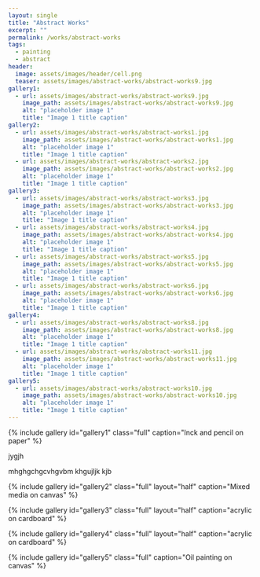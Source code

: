 ```yaml
---
layout: single
title: "Abstract Works"
excerpt: ""
permalink: /works/abstract-works
tags:
  - painting
  - abstract
header:
  image: assets/images/header/cell.png
  teaser: assets/images/abstract-works/abstract-works9.jpg
gallery1:
  - url: assets/images/abstract-works/abstract-works9.jpg
    image_path: assets/images/abstract-works/abstract-works9.jpg
    alt: "placeholder image 1"
    title: "Image 1 title caption"
gallery2:
  - url: assets/images/abstract-works/abstract-works1.jpg
    image_path: assets/images/abstract-works/abstract-works1.jpg
    alt: "placeholder image 1"
    title: "Image 1 title caption"
  - url: assets/images/abstract-works/abstract-works2.jpg
    image_path: assets/images/abstract-works/abstract-works2.jpg
    alt: "placeholder image 1"
    title: "Image 1 title caption"
gallery3:
  - url: assets/images/abstract-works/abstract-works3.jpg
    image_path: assets/images/abstract-works/abstract-works3.jpg
    alt: "placeholder image 1"
    title: "Image 1 title caption"
  - url: assets/images/abstract-works/abstract-works4.jpg
    image_path: assets/images/abstract-works/abstract-works4.jpg
    alt: "placeholder image 1"
    title: "Image 1 title caption"
  - url: assets/images/abstract-works/abstract-works5.jpg
    image_path: assets/images/abstract-works/abstract-works5.jpg
    alt: "placeholder image 1"
    title: "Image 1 title caption"
  - url: assets/images/abstract-works/abstract-works6.jpg
    image_path: assets/images/abstract-works/abstract-works6.jpg
    alt: "placeholder image 1"
    title: "Image 1 title caption"
gallery4:
  - url: assets/images/abstract-works/abstract-works8.jpg
    image_path: assets/images/abstract-works/abstract-works8.jpg
    alt: "placeholder image 1"
    title: "Image 1 title caption"
  - url: assets/images/abstract-works/abstract-works11.jpg
    image_path: assets/images/abstract-works/abstract-works11.jpg
    alt: "placeholder image 1"
    title: "Image 1 title caption"
gallery5:
  - url: assets/images/abstract-works/abstract-works10.jpg
    image_path: assets/images/abstract-works/abstract-works10.jpg
    alt: "placeholder image 1"
    title: "Image 1 title caption"
---
```


{% include gallery id="gallery1" class="full" caption="Inck and pencil on paper" %}


jygjh

mhghgchgcvhgvbm
khgujljk
kjb

{% include gallery id="gallery2" class="full" layout="half" caption="Mixed media on canvas" %}

{% include gallery id="gallery3" class="full" layout="half" caption="acrylic on cardboard" %}

{% include gallery id="gallery4" class="full" layout="half" caption="acrylic on cardboard" %}

{% include gallery id="gallery5" class="full" caption="Oil painting on canvas" %}
